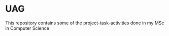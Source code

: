 # UAG
This repository contains some of the project-task-activities done in my MSc in Computer Science

